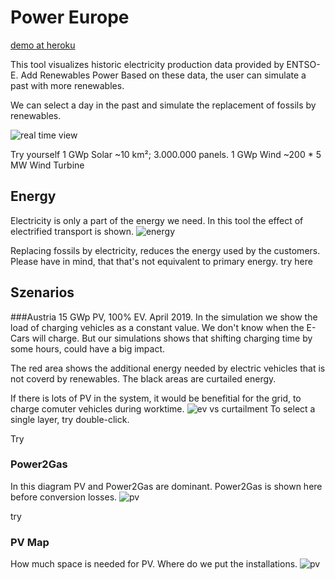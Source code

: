 # Power Europe

[demo at heroku](https://power-europe.herokuapp.com/)

This tool visualizes historic electricity production data provided by ENTSO-E.
Add Renewables Power
Based on these data, the user can simulate a past with more renewables.

We can select a day in the past and simulate the replacement of fossils by renewables. 

![real time view](https://raw.githubusercontent.com/robotnic/power-europe-angular/master/src/assets/addenergy.gif)

Try yourself
1 GWp Solar ~10 km²; 3.000.000 panels. 
1 GWp Wind ~200 * 5 MW Wind Turbine

## Energy
Electricity is only a part of the energy we need. In this tool the effect of electrified transport is shown.
![energy](https://github.com/robotnic/power-europe-angular/blob/master/src/assets/energy-transport.gif)

Replacing fossils by electricity, reduces the energy used by the customers. Please have in mind, that that's not equivalent to primary energy.
try here

## Szenarios
###Austria 15 GWp PV, 100% EV. April 2019.
In the simulation we show the load of charging vehicles as a constant value.
We don't know when the E-Cars will charge.
But our simulations shows that shifting charging time by some hours, could have a big impact.

The red area shows the additional energy needed by electric vehicles that is not coverd by renewables. The black areas are curtailed energy.

If there is lots of PV in the system, it would be benefitial for the grid, to charge comuter vehicles during worktime.
![ev vs curtailment](https://raw.githubusercontent.com/robotnic/power-europe-angular/master/src/assets/curtailment-transport.png)
To select a single layer, try double-click.


Try
### Power2Gas
In this diagram PV and Power2Gas are dominant. Power2Gas is shown here before conversion losses. 
![pv](https://github.com/robotnic/power-europe-angular/blob/master/src/assets/pvh2.png)

try
### PV Map
How much space is needed for PV. Where do we put the installations.
![pv](https://github.com/robotnic/power-europe-angular/blob/master/src/assets/pvmap.png)
